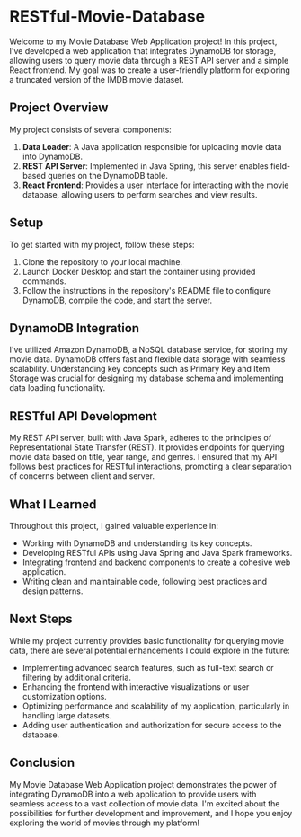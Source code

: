# RESTful-Movie-Database

Welcome to my Movie Database Web Application project! In this project, I've developed a web application that integrates DynamoDB for storage, allowing users to query movie data through a REST API server and a simple React frontend. My goal was to create a user-friendly platform for exploring a truncated version of the IMDB movie dataset.

## Project Overview

My project consists of several components:

1. **Data Loader**: A Java application responsible for uploading movie data into DynamoDB.
2. **REST API Server**: Implemented in Java Spring, this server enables field-based queries on the DynamoDB table.
3. **React Frontend**: Provides a user interface for interacting with the movie database, allowing users to perform searches and view results.

## Setup

To get started with my project, follow these steps:

1. Clone the repository to your local machine.
2. Launch Docker Desktop and start the container using provided commands.
3. Follow the instructions in the repository's README file to configure DynamoDB, compile the code, and start the server.

## DynamoDB Integration

I've utilized Amazon DynamoDB, a NoSQL database service, for storing my movie data. DynamoDB offers fast and flexible data storage with seamless scalability. Understanding key concepts such as Primary Key and Item Storage was crucial for designing my database schema and implementing data loading functionality.

## RESTful API Development

My REST API server, built with Java Spark, adheres to the principles of Representational State Transfer (REST). It provides endpoints for querying movie data based on title, year range, and genres. I ensured that my API follows best practices for RESTful interactions, promoting a clear separation of concerns between client and server.

## What I Learned

Throughout this project, I gained valuable experience in:

- Working with DynamoDB and understanding its key concepts.
- Developing RESTful APIs using Java Spring and Java Spark frameworks.
- Integrating frontend and backend components to create a cohesive web application.
- Writing clean and maintainable code, following best practices and design patterns.

## Next Steps

While my project currently provides basic functionality for querying movie data, there are several potential enhancements I could explore in the future:

- Implementing advanced search features, such as full-text search or filtering by additional criteria.
- Enhancing the frontend with interactive visualizations or user customization options.
- Optimizing performance and scalability of my application, particularly in handling large datasets.
- Adding user authentication and authorization for secure access to the database.

## Conclusion

My Movie Database Web Application project demonstrates the power of integrating DynamoDB into a web application to provide users with seamless access to a vast collection of movie data. I'm excited about the possibilities for further development and improvement, and I hope you enjoy exploring the world of movies through my platform!
